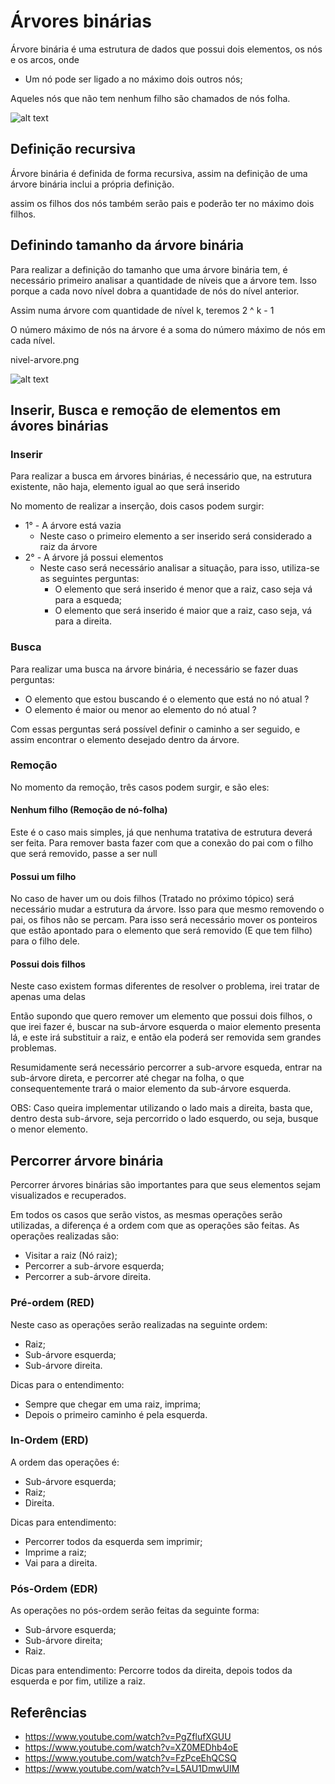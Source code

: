 # Árvores binárias

Árvore binária é uma estrutura de dados que possui dois elementos, os nós e os arcos, onde
* Um nó pode ser ligado a no máximo dois outros nós;

Aqueles nós que não tem nenhum filho são chamados de nós folha.

![alt text](imgs/estrutura-arvore-binaria.png "struct b-tree")


## Definição recursiva

Árvore binária é definida de forma recursiva, assim na definição de uma árvore binária inclui a própria definição.

assim os filhos dos nós também serão pais e poderão ter no máximo dois filhos.

## Definindo tamanho da árvore binária

Para realizar a definição do tamanho que uma árvore binária tem, é necessário primeiro analisar a quantidade de níveis que a árvore tem. Isso porque a cada novo nível dobra a quantidade de nós do nível anterior.

Assim numa árvore com quantidade de nível k, teremos 2 ^ k - 1

O número máximo de nós na árvore é a soma do número máximo de nós em cada nível.

nivel-arvore.png

![alt text](imgs/nivel-arvore.png "nivel b-tree")

## Inserir, Busca e remoção de elementos em ávores binárias

### Inserir
Para realizar a busca em árvores binárias, é necessário que, na estrutura existente, não haja, elemento igual ao que será inserido

No momento de realizar a inserção, dois casos podem surgir:

* 1° - A árvore está vazia
    * Neste caso o primeiro elemento a ser inserido será considerado a raiz da árvore
* 2° - A árvore já possui elementos
    * Neste caso será necessário analisar a situação, para isso, utiliza-se as seguintes perguntas:
        * O elemento que será inserido é menor que a raiz, caso seja vá para a esqueda;
        * O elemento que será inserido é maior que a raiz, caso seja, vá para a direita.

### Busca

Para realizar uma busca na árvore binária, é necessário se fazer duas perguntas:
* O elemento que estou buscando é o elemento que está no nó atual ?
* O elemento é maior ou menor ao elemento do nó atual ?

Com essas perguntas será possível definir o caminho a ser seguido, e assim encontrar o elemento desejado dentro da árvore.

### Remoção
No momento da remoção, três casos podem surgir, e são eles:

#### Nenhum filho (Remoção de nó-folha)
Este é o caso mais simples, já que nenhuma tratativa de estrutura deverá ser feita. Para remover basta fazer com que a conexão do pai com o filho que será removido, passe a ser null

#### Possui um filho
No caso de haver um ou dois filhos (Tratado no próximo tópico) será necessário mudar a estrutura da árvore. Isso para que mesmo removendo o pai, os fihos não se percam. Para isso será necessário mover os ponteiros que estão apontado para o elemento que será removido (E que tem filho) para o filho dele.

#### Possui dois filhos
Neste caso existem formas diferentes de resolver o problema, irei tratar de apenas uma delas

Então supondo que quero remover um elemento que possui dois filhos, o que irei fazer é, buscar na sub-árvore esquerda o maior elemento presenta lá, e este irá substituir a raiz, e então ela poderá ser removida sem grandes problemas.

Resumidamente será necessário percorrer a sub-arvore esqueda, entrar na sub-árvore direta, e percorrer até chegar na folha, o que consequentemente trará o maior elemento da sub-árvore esquerda.

OBS: Caso queira implementar utilizando o lado mais a direita, basta que, dentro desta sub-árvore, seja percorrido o lado esquerdo, ou seja, busque o menor elemento.

## Percorrer árvore binária

Percorrer árvores binárias são importantes para que seus elementos sejam visualizados e recuperados.

Em todos os casos que serão vistos, as mesmas operações serão utilizadas, a diferença é a ordem com que as operações são feitas. As operações realizadas são:

* Visitar a raiz (Nó raiz);
* Percorrer a sub-árvore esquerda;
* Percorrer a sub-árvore direita.

### Pré-ordem (RED)
Neste caso as operações serão realizadas na seguinte ordem:
* Raiz;
* Sub-árvore esquerda;
* Sub-árvore direita.

Dicas para o entendimento:
* Sempre que chegar em uma raiz, imprima;
* Depois o primeiro caminho é pela esquerda.

### In-Ordem (ERD)
A ordem das operações é:
* Sub-árvore esquerda;
* Raiz;
* Direita.

Dicas para entendimento:
* Percorrer todos da esquerda sem imprimir;
* Imprime a raiz;
* Vai para a direita.

### Pós-Ordem (EDR)
As operações no pós-ordem serão feitas da seguinte forma:
* Sub-árvore esquerda;
* Sub-árvore direita;
* Raiz.

Dicas para entendimento:
Percorre todos da direita, depois todos da esquerda e por fim, utilize a raiz.

## Referências 

* https://www.youtube.com/watch?v=PgZflufXGUU
* https://www.youtube.com/watch?v=XZ0MEDhb4oE
* https://www.youtube.com/watch?v=FzPceEhQCSQ
* https://www.youtube.com/watch?v=L5AU1DmwUIM
